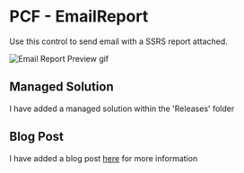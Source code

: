 # PCF - EmailReport
Use this control to send email with a SSRS report attached.

![Email Report Preview gif](https://www.daymandynamics.com/wp-content/uploads/2020/12/EmailReport.gif)

## Managed Solution
I have added a managed solution within the 'Releases' folder

## Blog Post
I have added a blog post [here](https://www.daymandynamics.com/pcf-email-report/) for more information

